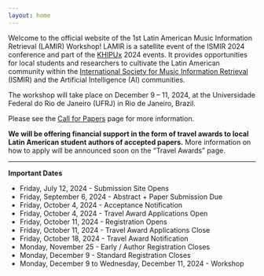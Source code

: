 ```yaml
---
layout: home
---
```


Welcome to the official website of the 1st Latin American Music Information
Retrieval (LAMIR) Workshop! LAMIR is a satellite event of the ISMIR 2024
conference and part of the [KHIPUx](https://khipu.ai/) 2024 events. It provides opportunities for
local students and researchers to cultivate the Latin American community within
the [International Society for Music Information Retrieval](https://ismir.net/) (ISMIR) and the
Artificial Intelligence (AI) communities.

The workshop will take place on December 9 – 11, 2024, at the Universidade
Federal do Rio de Janeiro (UFRJ) in Rio de Janeiro, Brazil.

Please see the [Call for Papers](call4papers) page for more information.

**We will be offering financial support in the form of travel awards to local
Latin American student authors of accepted papers.** More information on how to
apply will be announced soon on the “Travel Awards” page.

---

**Important Dates**
* Friday, July 12, 2024 - Submission Site Opens
* Friday, September 6, 2024 - Abstract + Paper Submission Due
* Friday, October 4, 2024 - Acceptance Notification
* Friday, October 4, 2024 - Travel Award Applications Open
* Friday, October 11, 2024 - Registration Opens
* Friday, October 11, 2024 - Travel Award Applications Close
* Friday, October 18, 2024 - Travel Award Notification
* Monday, November 25 - Early / Author Registration Closes
* Monday, December 9 - Standard Registration Closes
* Monday, December 9 to Wednesday, December 11, 2024 - Workshop
